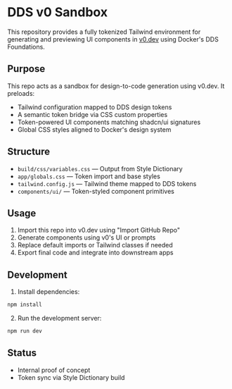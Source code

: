 # DDS v0 Sandbox

This repository provides a fully tokenized Tailwind environment for generating and previewing UI components in [v0.dev](https://v0.dev) using Docker's DDS Foundations.

## Purpose

This repo acts as a sandbox for design-to-code generation using v0.dev. It preloads:

- Tailwind configuration mapped to DDS design tokens
- A semantic token bridge via CSS custom properties
- Token-powered UI components matching shadcn/ui signatures
- Global CSS styles aligned to Docker's design system

## Structure

- `build/css/variables.css` — Output from Style Dictionary
- `app/globals.css` — Token import and base styles
- `tailwind.config.js` — Tailwind theme mapped to DDS tokens
- `components/ui/` — Token-styled component primitives

## Usage

1. Import this repo into v0.dev using "Import GitHub Repo"
2. Generate components using v0's UI or prompts
3. Replace default imports or Tailwind classes if needed
4. Export final code and integrate into downstream apps

## Development

1. Install dependencies:
```bash
npm install
```

2. Run the development server:
```bash
npm run dev
```

## Status

- Internal proof of concept
- Token sync via Style Dictionary build
